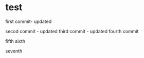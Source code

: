 # test

first commit- updated


secod commit - updated
third commit - updated
fourth commit




fifth
sixth


seventh

